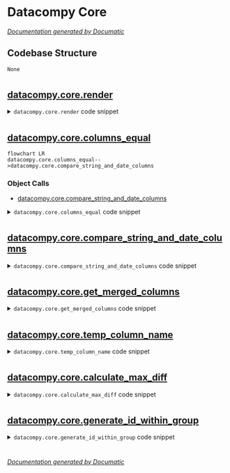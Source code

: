 # Datacompy Core

[_Documentation generated by Documatic_](https://www.documatic.com)

<!---Documatic-section-Codebase Structure-start--->
## Codebase Structure

<!---Documatic-block-system_architecture-start--->
```mermaid
None
```
<!---Documatic-block-system_architecture-end--->

# #
<!---Documatic-section-Codebase Structure-end--->

<!---Documatic-section-datacompy.core.render-start--->
## [datacompy.core.render](4-datacompy_core.md#datacompy.core.render)

<!---Documatic-section-render-start--->
<!---Documatic-block-datacompy.core.render-start--->
<details>
	<summary><code>datacompy.core.render</code> code snippet</summary>

```python
def render(filename, *fields):
    this_dir = os.path.dirname(os.path.realpath(__file__))
    with open(os.path.join(this_dir, 'templates', filename)) as file_open:
        return file_open.read().format(*fields)
```
</details>
<!---Documatic-block-datacompy.core.render-end--->
<!---Documatic-section-render-end--->

# #
<!---Documatic-section-datacompy.core.render-end--->

<!---Documatic-section-datacompy.core.columns_equal-start--->
## [datacompy.core.columns_equal](4-datacompy_core.md#datacompy.core.columns_equal)

<!---Documatic-section-columns_equal-start--->
```mermaid
flowchart LR
datacompy.core.columns_equal-->datacompy.core.compare_string_and_date_columns
```

### Object Calls

* [datacompy.core.compare_string_and_date_columns](4-datacompy_core.md#datacompy.core.compare_string_and_date_columns)

<!---Documatic-block-datacompy.core.columns_equal-start--->
<details>
	<summary><code>datacompy.core.columns_equal</code> code snippet</summary>

```python
def columns_equal(col_1, col_2, rel_tol=0, abs_tol=0, ignore_spaces=False, ignore_case=False):
    try:
        compare = pd.Series(np.isclose(col_1, col_2, rtol=rel_tol, atol=abs_tol, equal_nan=True))
    except TypeError:
        try:
            compare = pd.Series(np.isclose(col_1.astype(float), col_2.astype(float), rtol=rel_tol, atol=abs_tol, equal_nan=True))
        except (ValueError, TypeError):
            try:
                if ignore_spaces:
                    if col_1.dtype.kind == 'O':
                        col_1 = col_1.str.strip()
                    if col_2.dtype.kind == 'O':
                        col_2 = col_2.str.strip()
                if ignore_case:
                    if col_1.dtype.kind == 'O':
                        col_1 = col_1.str.upper()
                    if col_2.dtype.kind == 'O':
                        col_2 = col_2.str.upper()
                if {col_1.dtype.kind, col_2.dtype.kind} == {'M', 'O'}:
                    compare = compare_string_and_date_columns(col_1, col_2)
                else:
                    compare = pd.Series((col_1 == col_2) | col_1.isnull() & col_2.isnull())
            except:
                compare = pd.Series(False, index=col_1.index)
    compare.index = col_1.index
    return compare
```
</details>
<!---Documatic-block-datacompy.core.columns_equal-end--->
<!---Documatic-section-columns_equal-end--->

# #
<!---Documatic-section-datacompy.core.columns_equal-end--->

<!---Documatic-section-datacompy.core.compare_string_and_date_columns-start--->
## [datacompy.core.compare_string_and_date_columns](4-datacompy_core.md#datacompy.core.compare_string_and_date_columns)

<!---Documatic-section-compare_string_and_date_columns-start--->
<!---Documatic-block-datacompy.core.compare_string_and_date_columns-start--->
<details>
	<summary><code>datacompy.core.compare_string_and_date_columns</code> code snippet</summary>

```python
def compare_string_and_date_columns(col_1, col_2):
    if col_1.dtype.kind == 'O':
        obj_column = col_1
        date_column = col_2
    else:
        obj_column = col_2
        date_column = col_1
    try:
        return pd.Series((pd.to_datetime(obj_column) == date_column) | obj_column.isnull() & date_column.isnull())
    except:
        return pd.Series(False, index=col_1.index)
```
</details>
<!---Documatic-block-datacompy.core.compare_string_and_date_columns-end--->
<!---Documatic-section-compare_string_and_date_columns-end--->

# #
<!---Documatic-section-datacompy.core.compare_string_and_date_columns-end--->

<!---Documatic-section-datacompy.core.get_merged_columns-start--->
## [datacompy.core.get_merged_columns](4-datacompy_core.md#datacompy.core.get_merged_columns)

<!---Documatic-section-get_merged_columns-start--->
<!---Documatic-block-datacompy.core.get_merged_columns-start--->
<details>
	<summary><code>datacompy.core.get_merged_columns</code> code snippet</summary>

```python
def get_merged_columns(original_df, merged_df, suffix):
    columns = []
    for col in original_df.columns:
        if col in merged_df.columns:
            columns.append(col)
        elif col + suffix in merged_df.columns:
            columns.append(col + suffix)
        else:
            raise ValueError('Column not found: %s', col)
    return columns
```
</details>
<!---Documatic-block-datacompy.core.get_merged_columns-end--->
<!---Documatic-section-get_merged_columns-end--->

# #
<!---Documatic-section-datacompy.core.get_merged_columns-end--->

<!---Documatic-section-datacompy.core.temp_column_name-start--->
## [datacompy.core.temp_column_name](4-datacompy_core.md#datacompy.core.temp_column_name)

<!---Documatic-section-temp_column_name-start--->
<!---Documatic-block-datacompy.core.temp_column_name-start--->
<details>
	<summary><code>datacompy.core.temp_column_name</code> code snippet</summary>

```python
def temp_column_name(*dataframes):
    i = 0
    while True:
        temp_column = '_temp_{}'.format(i)
        unique = True
        for dataframe in dataframes:
            if temp_column in dataframe.columns:
                i += 1
                unique = False
        if unique:
            return temp_column
```
</details>
<!---Documatic-block-datacompy.core.temp_column_name-end--->
<!---Documatic-section-temp_column_name-end--->

# #
<!---Documatic-section-datacompy.core.temp_column_name-end--->

<!---Documatic-section-datacompy.core.calculate_max_diff-start--->
## [datacompy.core.calculate_max_diff](4-datacompy_core.md#datacompy.core.calculate_max_diff)

<!---Documatic-section-calculate_max_diff-start--->
<!---Documatic-block-datacompy.core.calculate_max_diff-start--->
<details>
	<summary><code>datacompy.core.calculate_max_diff</code> code snippet</summary>

```python
def calculate_max_diff(col_1, col_2):
    try:
        return (col_1.astype(float) - col_2.astype(float)).abs().max()
    except:
        return 0
```
</details>
<!---Documatic-block-datacompy.core.calculate_max_diff-end--->
<!---Documatic-section-calculate_max_diff-end--->

# #
<!---Documatic-section-datacompy.core.calculate_max_diff-end--->

<!---Documatic-section-datacompy.core.generate_id_within_group-start--->
## [datacompy.core.generate_id_within_group](4-datacompy_core.md#datacompy.core.generate_id_within_group)

<!---Documatic-section-generate_id_within_group-start--->
<!---Documatic-block-datacompy.core.generate_id_within_group-start--->
<details>
	<summary><code>datacompy.core.generate_id_within_group</code> code snippet</summary>

```python
def generate_id_within_group(dataframe, join_columns):
    default_value = 'DATACOMPY_NULL'
    if dataframe[join_columns].isnull().any().any():
        if (dataframe[join_columns] == default_value).any().any():
            raise ValueError('{} was found in your join columns'.format(default_value))
        return dataframe[join_columns].astype(str).fillna(default_value).groupby(join_columns).cumcount()
    else:
        return dataframe[join_columns].groupby(join_columns).cumcount()
```
</details>
<!---Documatic-block-datacompy.core.generate_id_within_group-end--->
<!---Documatic-section-generate_id_within_group-end--->

# #
<!---Documatic-section-datacompy.core.generate_id_within_group-end--->

[_Documentation generated by Documatic_](https://www.documatic.com)